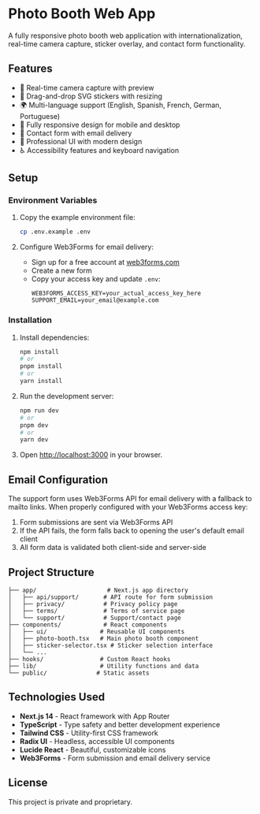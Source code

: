 # Photo Booth Web App

A fully responsive photo booth web application with internationalization, real-time camera capture, sticker overlay, and contact form functionality.

## Features

- 📸 Real-time camera capture with preview
- 🎨 Drag-and-drop SVG stickers with resizing
- 🌍 Multi-language support (English, Spanish, French, German, Portuguese)
- 📱 Fully responsive design for mobile and desktop
- 📧 Contact form with email delivery
- 🎯 Professional UI with modern design
- ♿ Accessibility features and keyboard navigation

## Setup

### Environment Variables

1. Copy the example environment file:

   ```bash
   cp .env.example .env
   ```

2. Configure Web3Forms for email delivery:
   - Sign up for a free account at [web3forms.com](https://web3forms.com/)
   - Create a new form
   - Copy your access key and update `.env`:
     ```
     WEB3FORMS_ACCESS_KEY=your_actual_access_key_here
     SUPPORT_EMAIL=your_email@example.com
     ```

### Installation

1. Install dependencies:

   ```bash
   npm install
   # or
   pnpm install
   # or
   yarn install
   ```

2. Run the development server:

   ```bash
   npm run dev
   # or
   pnpm dev
   # or
   yarn dev
   ```

3. Open [http://localhost:3000](http://localhost:3000) in your browser.

## Email Configuration

The support form uses Web3Forms API for email delivery with a fallback to mailto links. When properly configured with your Web3Forms access key:

1. Form submissions are sent via Web3Forms API
2. If the API fails, the form falls back to opening the user's default email client
3. All form data is validated both client-side and server-side

## Project Structure

```
├── app/                    # Next.js app directory
│   ├── api/support/       # API route for form submission
│   ├── privacy/           # Privacy policy page
│   ├── terms/             # Terms of service page
│   └── support/           # Support/contact page
├── components/            # React components
│   ├── ui/               # Reusable UI components
│   ├── photo-booth.tsx   # Main photo booth component
│   ├── sticker-selector.tsx # Sticker selection interface
│   └── ...
├── hooks/                # Custom React hooks
├── lib/                  # Utility functions and data
└── public/              # Static assets
```

## Technologies Used

- **Next.js 14** - React framework with App Router
- **TypeScript** - Type safety and better development experience
- **Tailwind CSS** - Utility-first CSS framework
- **Radix UI** - Headless, accessible UI components
- **Lucide React** - Beautiful, customizable icons
- **Web3Forms** - Form submission and email delivery service

## License

This project is private and proprietary.
